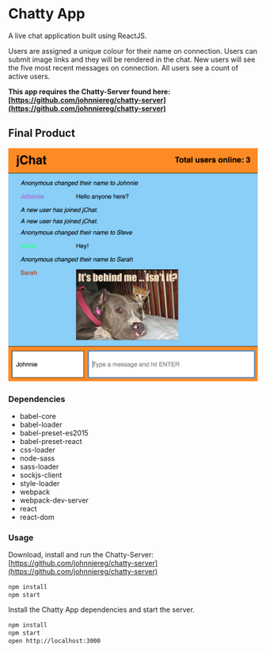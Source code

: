 # Chatty App

A live chat application built using ReactJS. 

Users are assigned a unique colour for their name on connection. Users can submit image links and they will be rendered in the chat. New users will see the five most recent messages on connection. All users see a count of active users.

**This app requires the Chatty-Server found here: [https://github.com/johnniereg/chatty-server](https://github.com/johnniereg/chatty-server)**

## Final Product

!["App Screenshot"](https://github.com/johnniereg/chatty-app/blob/code-cleanup/docs/chatty-app.png)

### Dependencies

* babel-core
* babel-loader
* babel-preset-es2015
* babel-preset-react
* css-loader
* node-sass
* sass-loader
* sockjs-client
* style-loader
* webpack
* webpack-dev-server
* react
* react-dom

### Usage

Download, install and run the Chatty-Server:
[https://github.com/johnniereg/chatty-server](https://github.com/johnniereg/chatty-server)

```
npm install
npm start
```

Install the Chatty App dependencies and start the server.

```
npm install
npm start
open http://localhost:3000
```

